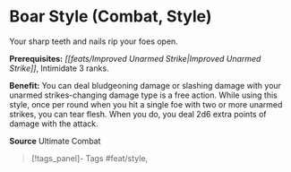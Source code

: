 ﻿---
cssclass: [feats]

---
# Boar Style (Combat, Style)

Your sharp teeth and nails rip your foes open.

**Prerequisites:** _[[feats/Improved Unarmed Strike|Improved Unarmed Strike]]_, Intimidate 3 ranks.

**Benefit:** You can deal bludgeoning damage or slashing damage with your unarmed strikes-changing damage type is a free action. While using this style, once per round when you hit a single foe with two or more unarmed strikes, you can tear flesh. When you do, you deal 2d6 extra points of damage with the attack.

**Source** Ultimate Combat
>[!tags_panel]- Tags
> #feat/style, 